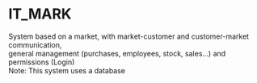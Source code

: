 # IT_MARK
System based on a market, with market-customer and customer-market communication,<br> general management (purchases, employees, stock, sales...) and permissions (Login)<br> Note: This system uses a database
